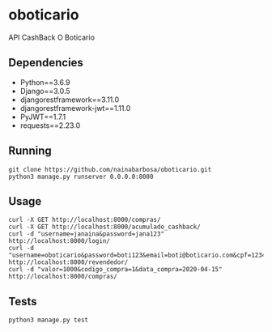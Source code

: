 # oboticario
API CashBack O Boticario

## Dependencies

- Python==3.6.9
- Django==3.0.5
- djangorestframework==3.11.0
- djangorestframework-jwt==1.11.0
- PyJWT==1.7.1
- requests==2.23.0

## Running

```
git clone https://github.com/nainabarbosa/oboticario.git
python3 manage.py runserver 0.0.0.0:8000
```

## Usage

```
curl -X GET http://localhost:8000/compras/
curl -X GET http://localhost:8000/acumulado_cashback/
curl -d "username=janaina&password=jana123" http://localhost:8000/login/
curl -d "username=oboticario&password=boti123&email=boti@boticario.com&cpf=123456" http://localhost:8000/revendedor/
curl -d "valor=1000&codigo_compra=1&data_compra=2020-04-15" http://localhost:8000/compras/
```

## Tests

```
python3 manage.py test
```

